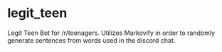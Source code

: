 # legit_teen
Legit Teen Bot for /r/teenagers. Utilizes Markovify in order to randomly generate sentences from words used in the discord chat.
